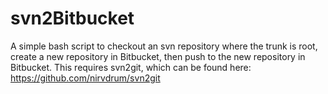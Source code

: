 svn2Bitbucket
=============
A simple bash script to checkout an svn repository where the trunk is root, create a new repository in Bitbucket, then push to the new repository in Bitbucket.  This requires svn2git, which can be found here: https://github.com/nirvdrum/svn2git
